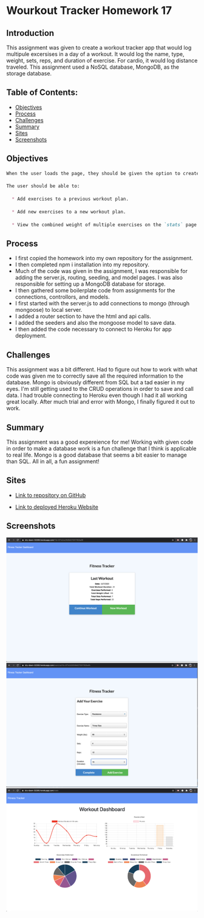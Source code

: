 # Wourkout Tracker Homework 17  

## Introduction  

This assignment was given to create a workout tracker app that would log multipule excersises in a day of a workout. It would log the name, type, weight, sets, reps, and duration of exercise. For cardio, it would log distance traveled. This assignment used a NoSQL database, MongoDB, as the storage database.

## Table of Contents:  
* [Objectives](#Objectives)
* [Process](#Process)
* [Challenges](#Challenges)
* [Summary](#Summary)
* [Sites](#Sites)
* [Screenshots](#Screenshots)

## Objectives  

```md
When the user loads the page, they should be given the option to create a new workout or continue with their last workout.

The user should be able to:

  * Add exercises to a previous workout plan.

  * Add new exercises to a new workout plan.

  * View the combined weight of multiple exercises on the `stats` page.
```

## Process  

* I first copied the homework into my own repository for the assignment.  
* I then completed npm i installation into my repository.  
* Much of the code was given in the assignment, I was responsible for adding the server.js, routing, seeding, and model pages. I was also responsible for setting up a MongoDB database for storage.  
* I then gathered some boilerplate code from assignments for the connections, controllors, and models.  
* I first started with the server.js to add connections to mongo (through mongoose) to local server.  
* I added a router section to have the html and api calls.  
* I added the seeders and also the mongoose model to save data.  
* I then added the code necessary to connect to Heroku for app deployment.  

## Challenges  

This assignment was a bit different. Had to figure out how to work with what code was given me to correctly save all the required information to the database. Mongo is obviously different from SQL but a tad easier in my eyes. I'm still getting used to the CRUD operations in order to save and call data. I had trouble connecting to Heroku even though I had it all working great locally. After much trial and error with Mongo, I finally figured it out to work. 

## Summary  

This assignment was a good expereience for me! Working with given code in order to make a database work is a fun challenge that I think is applicable to real life. Mongo is a good database that seems a bit easier to manage than SQL. All in all, a fun assignment!  

## Sites  

* [Link to repository on GitHub](https://github.com/j-midgley13/workout-tracker-hw17)  

* [Link to deployed Heroku Website](https://dry-dawn-32285.herokuapp.com/)  

## Screenshots  

![screenshot](./public/assets/img/homeScreen.png)  
![screenshot](./public/assets/img/addExercise.png)  
![screenshot](./public/assets/img/exerciseStats.png)  